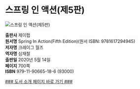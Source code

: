 # 스프링 인 액션(제5판)

![스프링 인 액션(제5판)](http://image.kyobobook.co.kr/images/book/xlarge/186/x9791190665186.jpg )

**출판사** 제이펍  
**원서명** Spring In Action(Fifth Edition)(원서 ISBN: 9781617294945)  
**저자명** 크레이그 월즈  
**역자명** 심재철  
**출판일** 2020년 5월 14일  
**페이지** 700쪽  
**ISBN**  979-11-90665-18-6 (93000)

[### 도서 소개 페이지 바로 가기 ###](https://jpub.tistory.com/1040?category=208491)